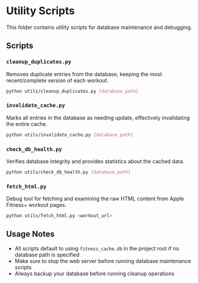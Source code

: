 # Utility Scripts

This folder contains utility scripts for database maintenance and debugging.

## Scripts

### `cleanup_duplicates.py`

Removes duplicate entries from the database, keeping the most recent/complete version of each workout.

```bash
python utils/cleanup_duplicates.py [database_path]
```

### `invalidate_cache.py`

Marks all entries in the database as needing update, effectively invalidating the entire cache.

```bash
python utils/invalidate_cache.py [database_path]
```

### `check_db_health.py`

Verifies database integrity and provides statistics about the cached data.

```bash
python utils/check_db_health.py [database_path]
```

### `fetch_html.py`

Debug tool for fetching and examining the raw HTML content from Apple Fitness+ workout pages.

```bash
python utils/fetch_html.py <workout_url>
```

## Usage Notes

- All scripts default to using `fitness_cache.db` in the project root if no database path is specified
- Make sure to stop the web server before running database maintenance scripts
- Always backup your database before running cleanup operations
